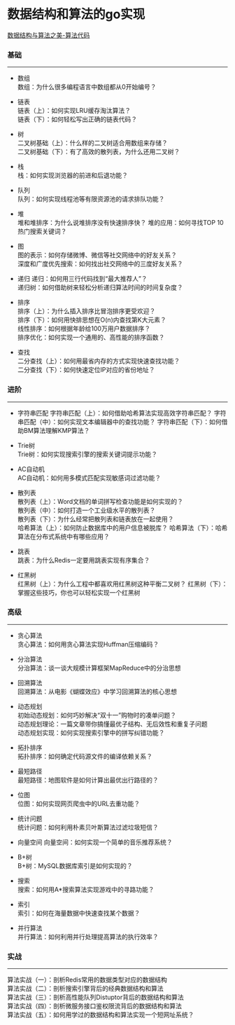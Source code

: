 # 数据结构和算法的go实现
[数据结构与算法之美-算法代码](https://github.com/wangzheng0822/algo/tree/master/go)

### 基础
***
* 数组  
数组：为什么很多编程语言中数组都从0开始编号？
 
* 链表  
链表（上）：如何实现LRU缓存淘汰算法？  
链表（下）：如何轻松写出正确的链表代码？

* 树  
二叉树基础（上）：什么样的二叉树适合用数组来存储？  
二叉树基础（下）：有了高效的散列表，为什么还用二叉树？  

* 栈  
栈：如何实现浏览器的前进和后退功能？

* 队列   
队列：如何实现线程池等有限资源池的请求排队功能？ 

* 堆  
堆和堆排序：为什么说堆排序没有快速排序快？ 
堆的应用：如何寻找TOP 10热门搜索关键词？
   
* 图  
图的表示：如何存储微博、微信等社交网络中的好友关系？  
深度和广度优先搜索：如何找出社交网络中的三度好友关系？  

* 递归 
递归：如何用三行代码找到“最大推荐人”？  
递归树：如何借助树来轻松分析递归算法时间的时间复杂度？
 
* 排序  
排序（上）：为什么插入排序比冒泡排序更受欢迎？  
排序（下）：如何用快排思想在O(n)内查找第K大元素？  
线性排序：如何根据年龄给100万用户数据排序？  
排序优化：如何实现一个通用的、高性能的排序函数？ 

* 查找  
二分查找（上）：如何用最省内存的方式实现快速查找功能？  
二分查找（下）：如何快速定位IP对应的省份地址？

### 进阶
***
* 字符串匹配
字符串匹配（上）：如何借助哈希算法实现高效字符串匹配？
字符串匹配（中）：如何实现文本编辑器中的查找功能？
字符串匹配（下）：如何借助BM算法理解KMP算法？ 

* Trie树  
Trie树：如何实现搜索引擎的搜索关键词提示功能？
  
* AC自动机  
AC自动机：如何用多模式匹配实现敏感词过滤功能？ 

* 散列表  
散列表（上）：Word文档的单词拼写检查功能是如何实现的？   
散列表（中）：如何打造一个工业级水平的散列表？  
散列表（下）：为什么经常把散列表和链表放在一起使用？  
哈希算法（上）：如何防止数据库中的用户信息被脱库？
哈希算法（下）：哈希算法在分布式系统中有哪些应用？
   
* 跳表  
跳表：为什么Redis一定要用跳表实现有序集合？

* 红黑树  
红黑树（上）：为什么工程中都喜欢用红黑树这种平衡二叉树？
红黑树（下）：掌握这些技巧，你也可以轻松实现一个红黑树  

### 高级
***
* 贪心算法  
贪心算法：如何用贪心算法实现Huffman压缩编码？  

* 分治算法  
分治算法：谈一谈大规模计算框架MapReduce中的分治思想  
  
* 回溯算法  
回溯算法：从电影《蝴蝶效应》中学习回溯算法的核心思想  

* 动态规划  
初始动态规划：如何巧妙解决“双十一”购物时的凑单问题？  
动态规划理论：一篇文章带你搞懂最优子结构、无后效性和重复子问题  
动态规划实现：如何实现搜索引擎中的拼写纠错功能？  

* 拓扑排序  
拓扑排序：如何确定代码源文件的编译依赖关系？  

* 最短路径  
最短路径：地图软件是如何计算出最优出行路径的？  

* 位图  
位图：如何实现网页爬虫中的URL去重功能？  

* 统计问题  
统计问题：如何利用朴素贝叶斯算法过滤垃圾短信？  

* 向量空间
向量空间：如何实现一个简单的音乐推荐系统？  

* B+树  
B+树：MySQL数据库索引是如何实现的？  

* 搜索  
搜索：如何用A*搜索算法实现游戏中的寻路功能？  

* 索引  
索引：如何在海量数据中快速查找某个数据？  

* 并行算法  
并行算法：如何利用并行处理提高算法的执行效率？  

### 实战
***
算法实战（一）：剖析Redis常用的数据类型对应的数据结构  
算法实战（二）：剖析搜索引擎背后的经典数据结构和算法  
算法实战（三）：剖析高性能队列Distuptor背后的数据结构和算法  
算法实战（四）：剖析微服务接口鉴权限流背后的数据结构和算法  
算法实战（五）：如何用学过的数据结构和算法实现一个短网址系统？  